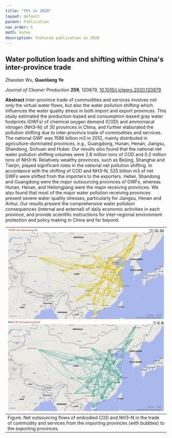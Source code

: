 ```yaml
---
title: "FPs in 2020"
layout: default
parent: Publication
nav_order: 5
math: katex
description: featured publication in 2020
---
```



## Water pollution loads and shifting within China's inter-province trade

Zhaodan Wu, **Quanliang Ye**

*Journal of Cleaner Production* **259**, 120879, [10.1016/j.jclepro.2020.120879](https://doi.org/10.1016/j.jclepro.2020.120879)

**Abstract** Inter-province trade of commodities and services involves not only the virtual water flows, but also the water pollution shifting which influences the water quality stress in both import and export provinces. This study estimated the production-based and consumption-based gray water footprints (GWFs) of chemical oxygen demand (COD) and ammoniacal nitrogen (NH3–N) of 30 provinces in China, and further elaborated the pollution shifting due to inter-province trade of commodities and services. The national GWF was 1586 billion m3 in 2012, mainly distributed in agriculture-dominated provinces, e.g., Guangdong, Hunan, Henan, Jiangsu, Shandong, Sichuan and Hubei. Our results also found that the national net water pollution shifting volumes were 2.8 million tons of COD and 0.2 million tons of NH3–N. Relatively wealthy provinces, such as Beijing, Shanghai and Tianjin, played significant roles in the national net pollution shifting. In accordance with the shifting of COD and NH3–N, 525 billion m3 of net GWFs were shifted from the importers to the exporters. Hebei, Shandong and Guangdong were the major outsourcing provinces of GWFs, whereas Hunan, Henan, and Heilongjiang were the major receiving provinces. We also found that most of the major water pollution receiving provinces present severe water quality stresses, particularly for Jiangsu, Henan and Anhui. Our results present the comprehensive water pollution consequences (internal and external) of daily economic activities in each province, and provide scientific instructions for inter-regional environment protection and policy making in China and far beyond.

|[![](image/virtual_water_pollution_trade.png)](image/virtual_water_pollution_trade.png)
|:--|
|Figure. Net outsourcing flows of embodied COD and NH3–N in the trade of commodity and services from the importing provinces (with bubbles) to the exporting provinces.|